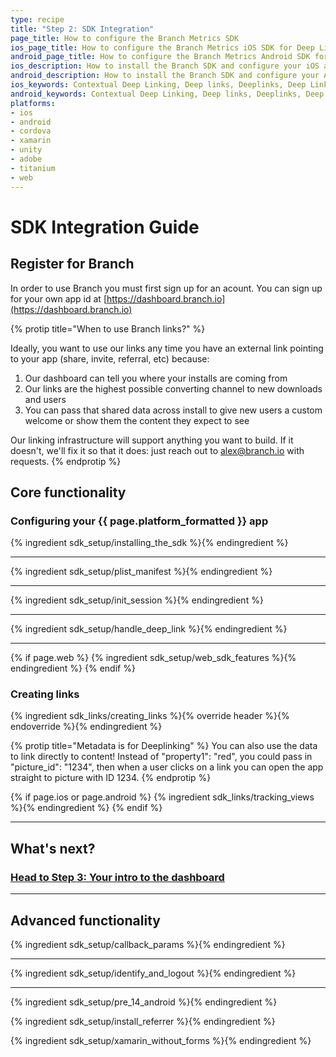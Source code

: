 ```yaml
---
type: recipe
title: "Step 2: SDK Integration"
page_title: How to configure the Branch Metrics SDK
ios_page_title: How to configure the Branch Metrics iOS SDK for Deep Links
android_page_title: How to configure the Branch Metrics Android SDK for Deep Links
ios_description: How to install the Branch SDK and configure your iOS app for deep links. Add a few lines of code and you can begin deep linking and tracking installs.
android_description: How to install the Branch SDK and configure your Android app for deep links. Add a few lines of code and you can begin deep linking and tracking installs.
ios_keywords: Contextual Deep Linking, Deep links, Deeplinks, Deep Linking, Deeplinking, Deferred Deep Linking, Deferred Deeplinking, Google App Indexing, Google App Invites, Apple Universal Links, Apple Spotlight Search, Facebook App Links, AppLinks, Deepviews, Deep views, SDK, SDK Integration, iOS Configuration, iOS, objective-c, swift
android_keywords: Contextual Deep Linking, Deep links, Deeplinks, Deep Linking, Deeplinking, Deferred Deep Linking, Deferred Deeplinking, Google App Indexing, Google App Invites, Apple Universal Links, Apple Spotlight Search, Facebook App Links, AppLinks, Deepviews, Deep views, SDK, SDK Integration, Android Configuration, Android
platforms:
- ios
- android
- cordova
- xamarin
- unity
- adobe
- titanium
- web
---
```

# SDK Integration Guide

## Register for Branch

In order to use Branch you must first sign up for an acount. You can sign up for your own app id at [https://dashboard.branch.io](https://dashboard.branch.io)

{% protip title="When to use Branch links?" %}

Ideally, you want to use our links any time you have an external link pointing to your app (share, invite, referral, etc) because:

1. Our dashboard can tell you where your installs are coming from
2. Our links are the highest possible converting channel to new downloads and users
3. You can pass that shared data across install to give new users a custom welcome or show them the content they expect to see

Our linking infrastructure will support anything you want to build. If it doesn't, we'll fix it so that it does: just reach out to alex@branch.io with requests.
{% endprotip %}

## Core functionality

### Configuring your {{ page.platform_formatted }} app
{% ingredient sdk_setup/installing_the_sdk %}{% endingredient %}

-----

{% ingredient sdk_setup/plist_manifest %}{% endingredient %}

-----

{% ingredient sdk_setup/init_session %}{% endingredient %}

-----

{% ingredient sdk_setup/handle_deep_link %}{% endingredient %}

-----

{% if page.web %}
{% ingredient sdk_setup/web_sdk_features %}{% endingredient %}
{% endif %}


### Creating links

{% ingredient sdk_links/creating_links %}{% override header %}{% endoverride %}{% endingredient %}

{% protip title="Metadata is for Deeplinking" %}
You can also use the data to link directly to content! Instead of "property1": "red", you could pass in "picture_id": "1234", then when a user clicks on a link you can open the app straight to picture with ID 1234.
{% endprotip %}

{% if page.ios or page.android %}
{% ingredient sdk_links/tracking_views %}{% endingredient %}
{% endif %}

-----

## What's next?

### [Head to Step 3: Your intro to the dashboard](/recipes/measuring_installs/)

-----

## Advanced functionality

{% ingredient sdk_setup/callback_params %}{% endingredient %}

-----

{% ingredient sdk_setup/identify_and_logout %}{% endingredient %}

-----

{% ingredient sdk_setup/pre_14_android %}{% endingredient %}

{% ingredient sdk_setup/install_referrer %}{% endingredient %}

{% ingredient sdk_setup/xamarin_without_forms %}{% endingredient %}

